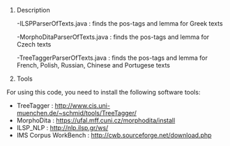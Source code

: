 
1. Description

   -ILSPParserOfTexts.java :  finds the pos-tags and lemma for Greek texts 
   
   -MorphoDitaParserOfTexts.java : finds the pos-tags and lemma for Czech texts
   
   -TreeTaggerParserOfTexts.java : finds the pos-tags and lemma for French, Polish, Russian, Chinese and Portugese texts

2. Tools 

 For using this code, you need to install the following software tools:
 - TreeTagger : http://www.cis.uni-muenchen.de/~schmid/tools/TreeTagger/
 - MorphoDita : https://ufal.mff.cuni.cz/morphodita/install
 - ILSP_NLP : http://nlp.ilsp.gr/ws/
 - IMS Corpus WorkBench : http://cwb.sourceforge.net/download.php



